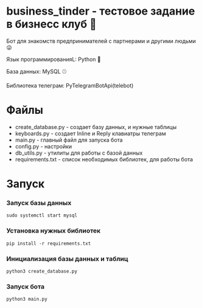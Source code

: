 # business_tinder - тестовое задание в бизнесс клуб 💼
Бот для знакомств предпринимателей с партнерами и другими людьми 😜

Язык программированияL:  Python 🐍

База данных: MySQL ⚾

Библиотека телеграм: PyTelegramBotApi(telebot)



# Файлы

- create_database.py - создает базу данных, и нужные таблицы
- keyboards.py - создает Inline и Reply клавиатры телеграм
- main.py - главный файл для запуска бота
- config.py - настройки
- db_utils.py - утилиты для работы с базой данных
- requirements.txt - список необходимых библиотек, для работы бота


# Запуск

### Запуск базы данных
```
sudo systemctl start mysql
```
### Установка нужных библиотек
```
pip install -r requirements.txt
```
### Инициализация базы данных и таблиц
```
python3 create_database.py
```
### Запуск бота
```
python3 main.py
```


